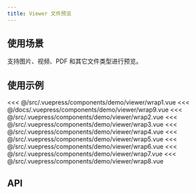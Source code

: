```yaml
---
title: Viewer 文件预览
---
```


## 使用场景

支持图片、视频、PDF 和其它文件类型进行预览。


## 使用示例

<layout-code-box title="基础使用" description="不需要任何配置，通过 v-model 指定要预览的文件列表。">
  <demo-viewer-wrap1 />
  <highlight-code slot="codeText" lang="vue">
<<< @/src/.vuepress/components/demo/viewer/wrap1.vue
  </highlight-code>
</layout-code-box>

<layout-code-box title="可拖动" description="文件预览框支持拖动。">
  <demo-viewer-wrap9></demo-viewer-wrap9>
  <highlight-code slot="codeText" lang="vue">
<<< @/docs/.vuepress/components/demo/viewer/wrap9.vue
  </highlight-code>
</layout-code-box>

<layout-code-box title="指定文件列表的文件类型" description="通过 fileType 字段指定统一的文件类型，使用 listType 设置文件列表的展示形式。">
  <demo-viewer-wrap2 />
  <highlight-code slot="codeText" lang="vue">
<<< @/src/.vuepress/components/demo/viewer/wrap2.vue
  </highlight-code>
</layout-code-box>

<layout-code-box title="支持不同格式的参数" description="还支持传递一个对象，或者一个单独的文件 url 访问路径，或者作为单独的文件预览组件。">
  <demo-viewer-wrap3 />
  <highlight-code slot="codeText" lang="vue">
<<< @/src/.vuepress/components/demo/viewer/wrap3.vue
  </highlight-code>
</layout-code-box>

<layout-code-box title="文件名省略处理" description="指定宽度，超出后文件名显示省略号，移动上去显示完整文件名。">
  <demo-viewer-wrap4 />
  <highlight-code slot="codeText" lang="vue">
<<< @/src/.vuepress/components/demo/viewer/wrap4.vue
  </highlight-code>
</layout-code-box>

<layout-code-box title="自定义内容" description="完全自定义要显示的列表内容，组件只提供预览的能力。">
  <demo-viewer-wrap5 />
  <highlight-code slot="codeText" lang="vue">
<<< @/src/.vuepress/components/demo/viewer/wrap5.vue
  </highlight-code>
</layout-code-box>

<layout-code-box title="支持音频文件播放" description="支持音频文件播放。">
  <demo-viewer-wrap6 />
  <highlight-code slot="codeText" lang="vue">
<<< @/src/.vuepress/components/demo/viewer/wrap6.vue
  </highlight-code>
</layout-code-box>

<layout-code-box title="卡片类型自定义展示几列" description="卡片类型自定义展示几列，类似栅格布局里面的 span 属性配置。">
  <demo-viewer-wrap7 />
  <highlight-code slot="codeText" lang="vue">
<<< @/src/.vuepress/components/demo/viewer/wrap7.vue
  </highlight-code>
</layout-code-box>

<layout-code-box title="通过全局挂载使用" description="全局挂载了 $viewer 函数，可直接调用函数后调用 showModal 来使用。">
  <demo-viewer-wrap8 />
  <highlight-code slot="codeText" lang="vue">
<<< @/src/.vuepress/components/demo/viewer/wrap8.vue
  </highlight-code>
</layout-code-box>


## API

<layout-table title="Attributes" :columns="columns" :dataSource="records" />

<layout-table title="Methods" :columns="columns" :dataSource="methodRecords" />

<layout-table title="插槽" :columns="columns" :dataSource="slotRecords" />

<layout-table title="全局方法" :columns="columns" :dataSource="globalRecords" />

<script>
  export default {
    data() {
      return { 
        columns: ['参数', '说明', '类型', '可选值', '默认值'],
        records: [{
          0: 'v-model',
          1: '受控，如果是数据回显，结构支持 [{name: \'\', url: \'\'}] 和 [{fileName: \'\', filePath: \'\'}]',
          2: 'Array',
          3: '[]',
          4: '[]'
        }, {
          0: 'fileType',
          1: '文件类型，默认通过后缀识别，如果指定了就优先使用',
          2: 'String',
          3: 'image | video | pdf | file',
          4: ''
        }, {
          0: 'listType',
          1: '文件的上传类型，根据不同的 listType 切换成不同的上传样式',
          2: 'String',
          3: 'thumbnail | link | card | custom',
          4: 'thumbnail'
        }, {
          0: 'downloadUrl',
          1: '文件预览地址，如果传递了就使用，否则去取 $api.download',
          2: 'String',
          3: 'String',
          4: '\'\''
        }, {
          0: 'addDownloadPath',
          1: '是否自动添加文件下载地址，默认不拼接，一般也不需要拼接',
          2: 'Boolean',
          3: 'true | false',
          4: 'false'
        }, {
          0: 'showFileList',
          1: '是否显示文件列表，如果在上传组件里面使用则不需要展示列表',
          2: 'String',
          3: 'image | video | pdf | file',
          4: 'true'
        }, {
          0: 'fieldKey',
          1: '设置默认值的文件列表时，传递的 name 和 url，接口一般返回的是 fileName 和 filePath，默认先取 name 和 url，没有的话再去取 fileName 和 filePath',
          2: 'Object',
          3: '{name: String, url: String}',
          4: '{name: \'fileName\', url: \'filePath\'}'
        }, {
          0: 'span',
          1: '仅 listType 为 card 生效，文件列表以栅格形式展示',
          2: 'Boolean | Number',
          3: 'false | Number',
          4: 'false'
        }, {
          0: 'usePdf',
          1: '是否使用 ak-pdf 组件来显示 pdf 文件，默认使用 iframe 来加载。因为在 IE11 里面 pdf 文件会变成下载，所以需要借助 ak-pdf 来展示',
          2: 'Boolean | Object<ak-pdf-canvas attrs>',
          3: 'false | Object',
          4: 'false'
        }, {
          0: 'onAfterClosed',
          1: '弹框完全关闭后的回调',
          2: 'Function',
          3: '--',
          4: '--'
        }, {
          0: 'showDownload',
          1: '是否显示下载按钮',
          2: 'Boolean',
          3: 'true | false',
          4: 'false'
        }, {
          0: 'drag',
          1: '文件预览框是否需要拖动',
          2: 'Boolean',
          3: 'true | false',
          4: 'false'
        }],
        // 方法
        methodRecords: [{
          0: 'refs.showModal',
          1: '显示弹框，activeIndex 默认选中第一个，传递具体下标来选中，如果是 true 也是默认选中第一个',
          2: 'Function',
          3: 'Function',
          4: 'showModal(record, activeIndex = true)'
        }, {
          0: 'refs.hideModal',
          1: '隐藏弹框，跟 showModal 对应',
          2: 'Function',
          3: '--',
          4: '--'
        }, {
          0: 'fileChange',
          1: '预览文件切换的回调，点击切换、箭头切换、初次打开预览这三个地方都会触发该方法的回调',
          2: 'Function',
          3: '--',
          4: 'function(index, record)'
        }],
        slotRecords: [{
          0: 'slot=default',
          1: '默认插槽，配合 listType=custom 使用，当默认展示的文件列表不满足时使用。',
          2: '--',
          3: '--',
          4: '--'
        }, {
          0: 'slot=actions',
          1: '在文件列表后面追加操作使用。',
          2: '--',
          3: '--',
          4: '--'
        }, {
          0: 'slot=preview',
          1: '当预览的文件类型需要自定义时使用。',
          2: '--',
          3: '--',
          4: '--'
        }],
        // 全局挂载使用的方法
        globalRecords: [{
          0: 'this.$viewer',
          1: '全局挂载的方法，初始化的时候支持传递所有的 props 属性，返回的实例新增了 close 方法，与 hideModal 的区别是 close 方法在关闭弹框的同时会移除弹框的 DOM 节点，如果是通过全局挂载来使用的弹框，建议是 close 来关闭',
          2: 'Function',
          3: 'this.$viewer(props)',
          4: '--'
        }, {
          0: 'viewer.close',
          1: '调用 this.$viewer 之后返回的 close() 函数，用来关闭当前打开的预览弹框',
          2: 'Function',
          3: '--',
          4: '--'
        }]
      }
    },
  }
</script>

<style>
</style>
